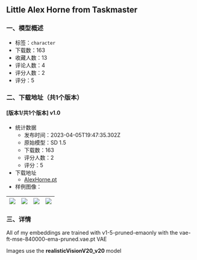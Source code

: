 ## Little Alex Horne from Taskmaster
### 一、模型概述

- 标签：`character`
- 下载数：163
- 收藏人数：13
- 评论人数：4
- 评分人数：2
- 评分：5

### 二、下载地址（共1个版本）

#### [版本1/共1个版本] v1.0

- 统计数据
  - 发布时间：2023-04-05T19:47:35.302Z
  - 原始模型：SD 1.5
  - 下载数：163
  - 评分人数：2
  - 评分：5
- 下载地址
  - [AlexHorne.pt](https://civitai.com/api/download/models/37490)
- 样例图像：

| <img src="https://image.civitai.com/xG1nkqKTMzGDvpLrqFT7WA/26ae38cd-f2c1-4a84-970b-410b75d0ae00/width=450/415984.jpeg" /> | <img src="https://image.civitai.com/xG1nkqKTMzGDvpLrqFT7WA/22dfc768-4708-49e1-503a-f0b054a73800/width=450/415987.jpeg" /> | <img src="https://image.civitai.com/xG1nkqKTMzGDvpLrqFT7WA/db69bd1c-e5a2-4317-5310-ef81d85d8400/width=450/415985.jpeg" /> | <img src="https://image.civitai.com/xG1nkqKTMzGDvpLrqFT7WA/ac939844-6aaf-4952-38a4-2c83d3ca6900/width=450/415974.jpeg" /> |
| ---- | ---- | ---- | ---- |


### 三、详情
<p>All of my embeddings are trained with v1-5-pruned-emaonly with the vae-ft-mse-840000-ema-pruned.vae.pt VAE</p><p>Images use the <strong>realisticVisionV20_v20 </strong>model</p>
